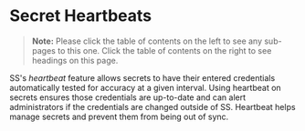 [title]: # (Secret Heartbeats)
[tags]: # (Heartbeat)
[priority]: # (1000)

# Secret Heartbeats

> **Note:** Please click the table of contents on the left to see any sub-pages to this one. Click the table of contents on the right to see headings on this page.

SS's _heartbeat_ feature allows secrets to have their entered credentials automatically tested for accuracy at a given interval. Using heartbeat on secrets ensures those credentials are up-to-date and can alert administrators if the credentials are changed outside of SS. Heartbeat helps manage secrets and prevent them from being out of sync.
